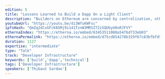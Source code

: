 ```yaml
---
edition: 5
title: "Lessons Learned to Build a Dapp On a Light Client"
description: "Builders on Ethereum are concerned by centralization, otherwise they wouldn't build on Ethereum right? Still, most Dapps today rely on trusted 3rd party nodes. We need to change this. Over the past months, we have built Fether, a wallet based on a light client. We will show in this presentation the lessons learned and share our takeaways on how to best build an application on top of a light client. We will present light.js, the library we've built to enable builders to use good practice and have a Dapp that is truly decentralized."
youtubeUrl: "https://youtu.be/di3WfuKWFsc"
ipfsHash: "QmZq2dCxGFcK8SMj9i141TznW3MRSZ72z5QUbyUHxRJFVY"
ethernaIndex: "https://etherna.io/embed/63453511080a54f6d733eb03"
ethernaPermalink: "https://etherna.io/embed/d75cd854278b329f67c83bfbfd51e10b231fdb22510b481f13ba826be7fb2fdc"
duration: 1127
expertise: "intermediate"
type: "Talk"
track: "Developer Infrastructure"
keywords: ['build','dapp','technical']
tags: ['Developer Infrastructure']
speakers: ['Thibaut Sardan']
---
```

